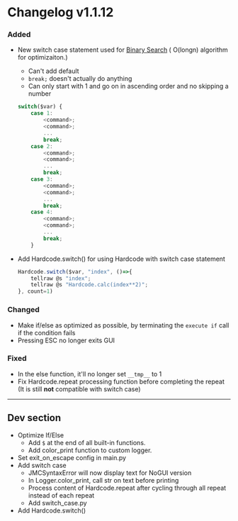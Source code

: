 # Changelog v1.1.12

### Added
- New switch case statement used for [Binary Search](https://en.wikipedia.org/wiki/Binary_search_tree) ( O(longn) algorithm for optimizaiton.)
    - Can't add default
    - `break;` doesn't actually do anything
    - Can only start with 1 and go on in ascending order and no skipping a number
    ```js
    switch($var) {
        case 1:
            <command>;
            <command>;
            ...
            break;
        case 2:
            <command>;
            <command>;
            ...
            break;
        case 3:
            <command>;
            <command>;
            ...
            break;
        case 4:
            <command>;
            <command>;
            ...
            break;
        }
    ```

- Add Hardcode.switch() for using Hardcode with switch case statement
    ```js
    Hardcode.switch($var, "index", ()=>{
        tellraw @s "index";
        tellraw @s "Hardcode.calc(index**2)";
    }, count=1)
    ```

### Changed
- Make if/else as optimized as possible, by terminating the `execute if` call if the condition fails
- Pressing ESC no longer exits GUI

### Fixed
- In the else function, it'll no longer set `__tmp__` to 1
- Fix Hardcode.repeat processing function before completing the repeat (It is still **not** compatible with switch case)

---

## Dev section
- Optimize If/Else
    - Add `$` at the end of all built-in functions.
    - Add color_print function to custom logger.
- Set exit_on_escape config in main.py
- Add switch case
    - JMCSyntaxError will now display text for NoGUI version
    - In Logger.color_print, call str on text before printing
    - Process content of Hardcode.repeat after cycling through all repeat instead of each repeat
    - Add switch_case.py
- Add Hardcode.switch()